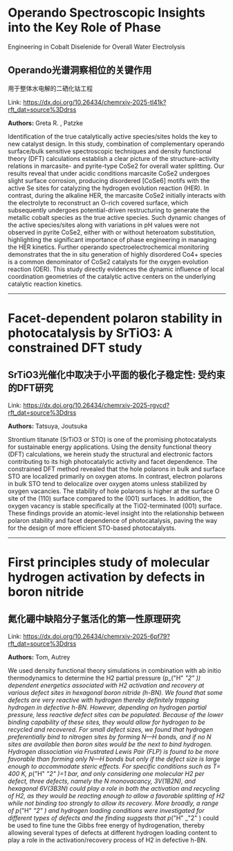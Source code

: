 # Operando Spectroscopic Insights into the Key Role of Phase
Engineering in Cobalt Diselenide for Overall Water Electrolysis

## Operando光谱洞察相位的关键作用
用于整体水电解的二硒化钴工程

Link: https://dx.doi.org/10.26434/chemrxiv-2025-tl41k?rft_dat=source%3Ddrss

**Authors:** Greta R. , Patzke

Identification of the true catalytically active species/sites
holds the key to new catalyst design. In this study, combination of complementary operando surface/bulk sensitive spectroscopic techniques and density functional theory (DFT) calculations establish a clear picture of the structure-activity relations in marcasite- and pyrite-type CoSe2 for overall water splitting. Our results reveal that
under acidic conditions marcasite CoSe2 undergoes slight surface corrosion, producing disordered [CoSe6] motifs with the active Se sites for catalyzing the hydrogen evolution reaction (HER). In contrast, during the alkaline HER, the marcasite CoSe2 initially interacts with the electrolyte to reconstruct an O-rich covered surface, which
subsequently undergoes potential-driven restructuring to generate the metallic cobalt species as the true active species. Such dynamic changes of the active species/sites along with variations in pH values were not observed in pyrite CoSe2, either with or without heteroatom substitution, highlighting the significant importance of phase engineering in managing the HER kinetics. Further operando spectroelectrochemical monitoring demonstrates that the in situ generation of highly disordered Co4+ species is a common denominator of CoSe2 catalysts for the oxygen evolution reaction (OER). This study directly evidences the dynamic influence of local coordination geometries of the catalytic active centers on the underlying catalytic reaction kinetics.


---
# Facet-dependent polaron stability in photocatalysis by SrTiO3: A constrained DFT study

## SrTiO3光催化中取决于小平面的极化子稳定性: 受约束的DFT研究

Link: https://dx.doi.org/10.26434/chemrxiv-2025-rgvcd?rft_dat=source%3Ddrss

**Authors:** Tatsuya, Joutsuka

Strontium titanate (SrTiO3 or STO) is one of the promising photocatalysts for sustainable energy applications. Using the density functional theory (DFT) calculations, we herein study the structural and electronic factors contributing to its high photocatalytic activity and facet dependence. The constrained DFT method revealed that the hole polarons in bulk and surface STO are localized primarily on oxygen atoms. In contrast, electron polarons in bulk STO tend to delocalize over oxygen atoms unless stabilized by oxygen vacancies. The stability of hole polarons is higher at the surface O site of the (110) surface compared to the (001) surfaces. In addition, the oxygen vacancy is stable specifically at the TiO2-terminated (001) surface. These findings provide an atomic-level insight into the relationship between polaron stability and facet dependence of photocatalysis, paving the way for the design of more efficient STO-based photocatalysts.


---
# First principles study of molecular hydrogen activation by defects in boron nitride

## 氮化硼中缺陷分子氢活化的第一性原理研究

Link: https://dx.doi.org/10.26434/chemrxiv-2025-6pf79?rft_dat=source%3Ddrss

**Authors:** Tom, Autrey

We used density functional theory simulations in combination with ab initio thermodynamics to determine the H2 partial pressure (p_("H" _"2"  )) dependent energetics associated with H2 activation and recovery at various defect sites in hexagonal boron nitride (h-BN). We found that some defects are very reactive with hydrogen thereby definitely trapping hydrogen in defective h-BN. However, depending on hydrogen partial pressure, less reactive defect sites can be populated. Because of the lower binding capability of these sites, they would allow for hydrogen to be recycled and recovered. For small defect sizes, we found that hydrogen preferentially bind to nitrogen sites by forming N—H bonds, and if no N sites are available then boron sites would be the next to bind hydrogen. Hydrogen dissociation via Frustrated Lewis Pair (FLP) is found to be more favorable than forming only N—H bonds but only if the defect size is large enough to accommodate steric effects. For specific conditions such as T= 400 K, p_("H" _"2"  )=1 bar, and only considering one molecular H2 per defect, three defects, namely the N monovacancy, 3V(1B2N), and hexagonal 6V(3B3N) could play a role in both the activation and recycling of H2, as they would be reacting enough to allow a favorable splitting of H2 while not binding too strongly to allow its recovery. More broadly, a range of p_("H" _"2"  ) and hydrogen loading conditions were investigated for different types of defects and the finding suggests that p_("H" _"2"  ) could be used to fine tune the Gibbs free energy of hydrogenation, thereby allowing several types of defects at different hydrogen loading content to play a role in the activation/recovery process of H2 in defective h-BN.


